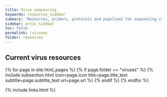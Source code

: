```yaml
---
title: Virus sequencing
keywords: resources_sidebar
summary: "Resources, primers, protocols and pipelines for sequencing viruses"
sidebar: artic_sidebar
toc: false
permalink: /viruses
folder: resources
---
```


<div class="row">
    <div class="col-lg-12">
        <h2 class="page-header">Current virus resources</h2>
    </div>
    {% for page in site.html_pages %}
    {% if page.folder == "viruses" %}
    {% include subsection.html icon=page.icon title=page.title_text subtitle=page.subtitle_text url=page.url %}
    {% endif %}
    {% endfor %}
</div>

{% include links.html %}


